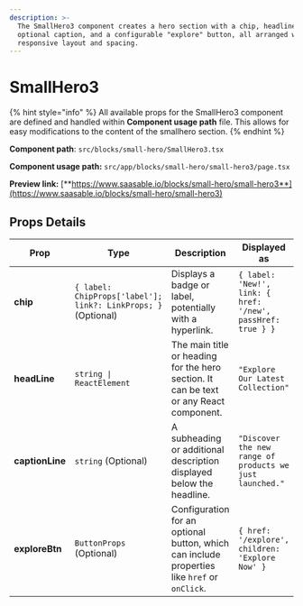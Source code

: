 ```yaml
---
description: >-
  The SmallHero3 component creates a hero section with a chip, headline,
  optional caption, and a configurable "explore" button, all arranged with
  responsive layout and spacing.
---
```


# SmallHero3

{% hint style="info" %}
All available props for the SmallHero3 component are defined and handled within **Component usage path** file. This allows for easy modifications to the content of the smallhero section.
{% endhint %}

**Component path**: `src/blocks/small-hero/SmallHero3.tsx`

**Component usage path:**  `src/app/blocks/small-hero/small-hero3/page.tsx`

**Preview link:** [**https://www.saasable.io/blocks/small-hero/small-hero3**](https://www.saasable.io/blocks/small-hero/small-hero3)

## Props Details

| Prop            | Type                                                          | Description                                                                                  | Displayed as                                                |
| --------------- | ------------------------------------------------------------- | -------------------------------------------------------------------------------------------- | ----------------------------------------------------------- |
| **chip**        | `{ label: ChipProps['label']; link?: LinkProps; }` (Optional) | Displays a badge or label, potentially with a hyperlink.                                     | `{ label: 'New!', link: { href: '/new', passHref: true } }` |
| **headLine**    | `string \| ReactElement`                                      | The main title or heading for the hero section. It can be text or any React component.       | `"Explore Our Latest Collection"`                           |
| **captionLine** | `string` (Optional)                                           | A subheading or additional description displayed below the headline.                         | `"Discover the new range of products we just launched."`    |
| **exploreBtn**  | `ButtonProps` (Optional)                                      | Configuration for an optional button, which can include properties like `href` or `onClick`. | `{ href: '/explore', children: 'Explore Now' }`             |
